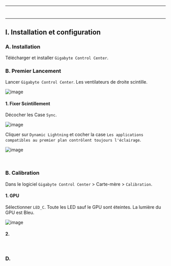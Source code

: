 ------------------------------------------------------------------------------------------------------------------------------
# <p align='center'> 
------------------------------------------------------------------------------------------------------------------------------
## I. Installation et configuration
### A. Installation
Télécharger et installer `Gigabyte Control Center`.

### B. Premier Lancement
Lancer `Gigabyte Control Center`. Les ventilateurs de droite scintille.

![image](https://github.com/user-attachments/assets/4b51be07-a1d8-4c1a-aca6-44927f1ad997)

#### 1. Fixer Scintillement 
Décocher les Case `Sync`.

![image](https://github.com/user-attachments/assets/60f68c36-2f6d-43da-a756-204fe1046ae2)

Cliquer sur `Dynamic Lightning` et cocher la case `Les applications compatibles au premier plan contrôlent toujours l'éclairage`.

![image](https://github.com/user-attachments/assets/690fe663-6ef3-4299-a228-b0fdbbebb776)


<br />

### B. Calibration
Dans le logiciel `Gigabyte Control Center` > Carte-mère > `Calibration`.
#### 1. GPU
Sélectionner `LED_C`. Toute les LED sauf le GPU sont éteintes. La lumière du GPU est Bleu.

![image](https://github.com/user-attachments/assets/8f3fd384-55d4-43cc-9d3f-76417e5a98e0)

#### 2.

<br />

### D.
